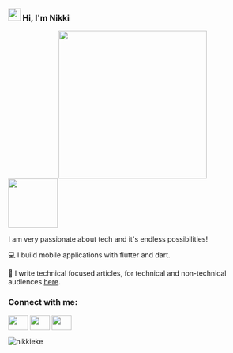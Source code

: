 <h3 align="left"><img src = "https://raw.githubusercontent.com/MartinHeinz/MartinHeinz/master/wave.gif" width = 25px> Hi, I'm Nikki</h3>
<div id="header" align="center">
  <img src="https://user-images.githubusercontent.com/95222620/235794428-f033b448-786a-47ec-8e33-5c3801e77360.gif" height="300"/>
</div> 
<img src="https://komarev.com/ghpvc/?username=nikkieke&color=545ff2" width="100">

I am very passionate about tech and it's endless possibilities!

:computer: I build mobile applications with flutter and dart.

:pencil: I write technical focused articles, for technical and non-technical audiences <a href=https://clouds.hashnode.dev/>here</a>.

<h3 align="left">Connect with me:</h3>
<p align="left">
<a href="https://twitter.com/nikki_eke" target="blank"><img align="center" src="https://user-images.githubusercontent.com/95222620/235796088-68b58c83-8a81-487c-88f2-f6d10e561190.svg" alt="" height="30" width="40" /></a>
<a href="https://www.linkedin.com/in/nkechi-eke-software-developer/" target="blank"><img align="center" src="https://user-images.githubusercontent.com/95222620/235796449-7f7f36da-aa1f-42dc-9ff3-c058be20676c.svg" alt="" height="30" width="40" /></a>
<a href="mailto:nikkieke001@gmail.com" target="blank"><img align="center" src="https://user-images.githubusercontent.com/95222620/235796729-3c165b35-1778-4be1-92cf-740c92b6371b.svg" alt="" height="30" width="40" /></a>
</p>
<img src="https://github-readme-stats.vercel.app/api/top-langs?username=nikkieke&show_icons=true&locale=en&layout=compact" alt="nikkieke" />





